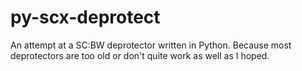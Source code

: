 # py-scx-deprotect
An attempt at a SC:BW deprotector written in Python. Because most deprotectors are too old or don't quite work as well as I hoped. 
